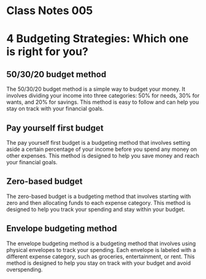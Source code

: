 # Class Notes 005

# 4 Budgeting Strategies: Which one is right for you?

## 50/30/20 budget method
The 50/30/20 budget method is a simple way to budget your money. It involves dividing your income into three categories: 50% for needs, 30% for wants, and 20% for savings. This method is easy to follow and can help you stay on track with your financial goals.

## Pay yourself first budget
The pay yourself first budget is a budgeting method that involves setting aside a certain percentage of your income before you spend any money on other expenses. This method is designed to help you save money and reach your financial goals.

##  Zero-based budget
The zero-based budget is a budgeting method that involves starting with zero and then allocating funds to each expense category. This method is designed to help you track your spending and stay within your budget.

## Envelope budgeting method
The envelope budgeting method is a budgeting method that involves using physical envelopes to track your spending. Each envelope is labeled with a different expense category, such as groceries, entertainment, or rent. This method is designed to help you stay on track with your budget and avoid overspending.

